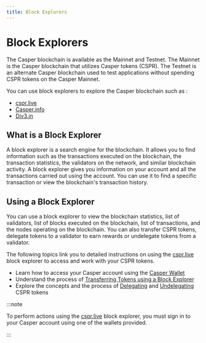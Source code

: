 ```yaml
---
title: Block Explorers
---
```


# Block Explorers

The Casper blockchain is available as the Mainnet and Testnet.
The Mainnet is the Casper blockchain that utilizes Casper tokens (CSPR).
The Testnet is an alternate Casper blockchain used to test applications without spending CSPR tokens on the Casper Mainnet.

You can use block explorers to explore the Casper blockchain such as : 
- [cspr.live](https://cspr.live/)
- [Casper.info](https://casper-trench.vercel.app/)
- [Div3.in](https://div3.in)

## What is a Block Explorer

A block explorer is a search engine for the blockchain. It allows you to find information such as the transactions executed on the blockchain, the transaction statistics, the validators on the network, and similar blockchain activity. A block explorer gives you information on your account and all the transactions carried out using the account. You can use it to find a specific transaction or view the blockchain's transaction history. 

##  Using a Block Explorer

You can use a block explorer to view the blockchain statistics, list of validators, list of blocks executed on the blockchain, list of transactions, and the nodes operating on the blockchain. You can also transfer CSPR tokens, delegate tokens to a validator to earn rewards or undelegate tokens from a validator.

The following topics link you to detailed instructions on using the [cspr.live](https://cspr.live/) block explorer to access and work with your CSPR tokens.

- Learn how to access your Casper account using the [Casper Wallet](https://www.casperwallet.io/)
- Understand the process of [Transferring Tokens using a Block Explorer](./csprlive/token-transfer.md)
- Explore the concepts and the process of [Delegating](./csprlive/delegate-ui.md) and [Undelegating](./csprlive/undelegate-ui.md) CSPR tokens

:::note

To perform actions using the [cspr.live](https://cspr.live/) block explorer, you must sign in to your Casper account using one of the wallets provided.

:::

